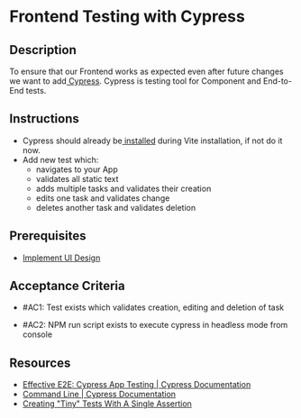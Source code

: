 # Frontend Testing with Cypress

## Description

To ensure that our Frontend works as expected even after future changes we want to
add[ Cypress](https://www.cypress.io/). Cypress is testing tool for Component and End-to-End tests.

## Instructions

- Cypress should already be[ installed](https://docs.cypress.io/guides/getting-started/installing-cypress) during Vite
  installation, if not do it now.
- Add new test which:
  - navigates to your App
  - validates all static text
  - adds multiple tasks and validates their creation
  - edits one task and validates change
  - deletes another task and validates deletion

## Prerequisites

- [Implement UI Design](https://klosebrothers.atlassian.net/wiki/spaces/KB/pages/2328330313)

## Acceptance Criteria

- #AC1: Test exists which validates creation, editing and deletion of task

- #AC2: NPM run script exists to execute cypress in headless mode from console

## Resources

- [Effective E2E: Cypress App Testing | Cypress Documentation](https://docs.cypress.io/guides/end-to-end-testing/testing-your-app)
- [Command Line | Cypress Documentation](https://docs.cypress.io/guides/guides/command-line)
- [ Creating "Tiny" Tests With A Single Assertion](https://docs.cypress.io/guides/references/best-practices#Creating-Tiny-Tests-With-A-Single-Assertion)
